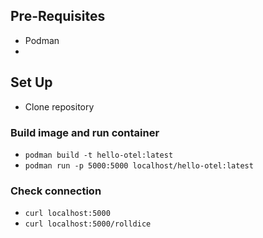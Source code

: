 ## Pre-Requisites

* Podman 
* 


## Set Up 
* Clone repository

### Build image and run container

* `podman build -t hello-otel:latest` 
* `podman run -p 5000:5000 localhost/hello-otel:latest`

### Check connection

* `curl localhost:5000`
* `curl localhost:5000/rolldice`

